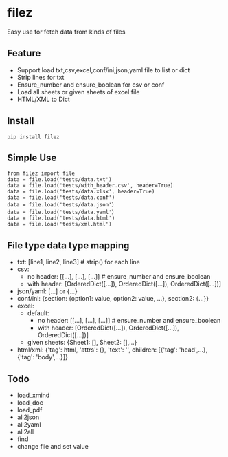 # filez

Easy use for fetch data from kinds of files

## Feature

- Support load txt,csv,excel,conf/ini,json,yaml file to list or dict
- Strip lines for txt
- Ensure_number and ensure_boolean for csv or conf
- Load all sheets or given sheets of excel file
- HTML/XML to Dict

## Install
```
pip install filez
```

## Simple Use

```
from filez import file
data = file.load('tests/data.txt')
data = file.load('tests/with_header.csv', header=True)
data = file.load('tests/data.xlsx', header=True)
data = file.load('tests/data.conf')
data = file.load('tests/data.json'）
data = file.load('tests/data.yaml'）
data = file.load('tests/data.html')
data = file.load('tests/xml.html')
```

## File type data type mapping

- txt: [line1, line2, line3]  # strip() for each line
- csv: 
    - no header: [[...], [...], [...]]  # ensure_number and ensure_boolean
    - with header: [OrderedDict([...]), OrderedDict([...]), OrderedDict([...])]
- json/yaml: [...] or {...}
- conf/ini: {section: {option1: value, option2: value, ...}, section2: {...}}
- excel:
    - default:
        - no header: [[...], [...], [...]]  # ensure_number and ensure_boolean
        - with header: [OrderedDict([...]), OrderedDict([...]), OrderedDict([...])]
    - given sheets: {Sheet1: [], Sheet2: [],...}
- html/xml: {'tag': html, 'attrs': {}, 'text': '', children: [{'tag': 'head',...},{'tag': 'body',...}]}

## Todo
- load_xmind
- load_doc
- load_pdf
- all2json
- all2yaml
- all2all
- find
- change file and set value
